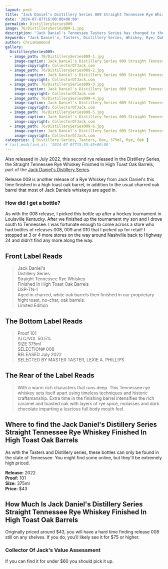 ```yaml
---
layout: post
title: "Jack Daniel's Distillery Series 009 Straight Tennessee Rye Whiskey Finished In High Toast Oak Barrels"
date: '2024-07-07T16:00:00+00:00'
permalink: DistillerySeries009
image: 76/DistillerySeries009-1.jpg
description: "Jack Daniel's Tennessee Tasters Series has changed to the Distillery Series with release #008, Straight Tennessee Rye Whiskey Finished In High Toast Oak Barrels"
keywords: "Jack Daniel's, Tasters, Distillery Series, Whiskey, Rye, Oak"
author: ChrisHammond
gallery:
  DistillerySeries009:
  - image_path: 76/DistillerySeries009-1.jpg
    image-caption: Jack Daniel's Distillery Series 009 Straight Tennessee Rye Whiskey Finished In High Toast Oak Barrels Front of Bottle
    image-copyright: CollectorOfJack.com
  - image_path: 76/DistillerySeries009-2.jpg
    image-caption: Jack Daniel's Distillery Series 009 Straight Tennessee Rye Whiskey Finished In High Toast Oak Barrels Front of Bottle
    image-copyright: CollectorOfJack.com
  - image_path: 76/DistillerySeries009-3.jpg
    image-caption: Jack Daniel's Distillery Series 009 Straight Tennessee Rye Whiskey Finished In High Toast Oak Barrels Side/Rear of Bottle
    image-copyright: CollectorOfJack.com
  - image_path: 76/DistillerySeries009-4.jpg
    image-caption: Jack Daniel's Distillery Series 009 Straight Tennessee Rye Whiskey Finished In High Toast Oak Barrels Side/Rear of Bottle
    image-copyright: CollectorOfJack.com
  - image_path: 76/DistillerySeries009-5.jpg
    image-caption: Jack Daniel's Distillery Series 009 Straight Tennessee Rye Whiskey Finished In High Toast Oak Barrels Front of Bottle
    image-copyright: CollectorOfJack.com
  - image_path: 76/DistillerySeries009-6.jpg
    image-caption: Jack Daniel's Distillery Series 009 Straight Tennessee Rye Whiskey Finished In High Toast Oak Barrels Front from Angle
    image-copyright: CollectorOfJack.com
categories: [ Distillery Series, Tasters, Box, 375ml, Rye, Oak ]
# last_modified_at: '2024-07-07T15:55:45+00:00'
---
```

Also released in July 2022, this second rye released in the Distillery Series, the Straight Tennessee Rye Whiskey Finished In High Toast Oak Barrels, part of the [Jack Daniel's Distillery Series](/series/tasters-distillery).

Release 009 is another release of a Rye Whiskey from Jack Daniel's this time finished in a high toast oak barrel, in addition to the usual charred oak barrel that most of Jack Daniels whiskeys are aged in. 

### How did I get a bottle?
As with the 008 release, I picked this bottle up after a hockey tournament in Louisville Kentucky. After we finished up the tournament my son and I drove south to Tennessee. I was fortunate enough to come across a store who had bottles of releases 008, 009 and 010 that I picked up for retail! I stopped at 3 or 4 more stores on the way around Nashville back to Highway 24 and didn't find any more along the way. 

## Front Label Reads
> Jack Daniel's  
> Distillery Series  
> Straight Tennessee Rye Whiskey  
> Finished In High Toast Oak Barrels  
> DSP-TN-1  
> Aged in charred, white oak barrels then finished in our proprietary hight toast, no-char, oak barrels.  
> Limited Edition

## The Bottom Label Reads
> Proof 101  
> ALC/VOL 50.5%  
> SIZE 375ml  
> SELECTION# 008  
> RELEASED July 2022  
> SELECTED BY MASTER TASTER, LEXIE A. PHILLIPS

## The Rear of the Label Reads
> With a warm rich characters that runs deep. This Tennessee rye whiskey sets itself apart using timeless techniques and historic craftsmanship.
> Extra time in the finishing barrel intensifies the rich caramel and toasted oak with layers of rye spice, molasses and dark chocolate imparting a luscious full body mouth feel.

## Where to find the Jack Daniel's Distillery Series Straight Tennessee Rye Whiskey Finished In High Toast Oak Barrels
As with the Tasters and Distillery series, these bottles can only be found in the state of Tennessee. You might find some online, but they'll be extremely high priced.

**Release:** 2022  
**Proof:** 101  
**Size:** 375ml  
**Price:** $43


## How Much Is Jack Daniel's Distillery Series Straight Tennessee Rye Whiskey Finished In High Toast Oak Barrels
Originally priced around $43, you will have a hard time finding release 008 still on any shelves. If you do, you'll likely see it for $75 or higher.
 
### Collector Of Jack's Value Assessment
If you can find it for under $60 you should pick it up.
